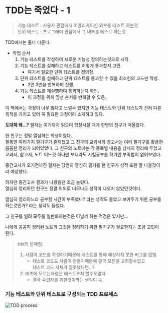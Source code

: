 # TDD는 죽었다 - 1


> 기능 테스트 : 사용자 관점에서 어플리케이션 외부를 테스트 하는것   
> 단위 테스트 : 프로그래머 관점에서 그 내부를 테스트 하는것

TDD에서는 둘다 다룬다.

- 작업 순서
	1. 기능 테스트를 작성하여 새로운 기능성 정의하는것으로 시작.
	2. 기능 테스트를 실패하고 테스트를 어떻게 통과할지 고민.
		- 여기서 필요한 단위 테스트를 정의함.
	3. 단위 테스트를 실패하고 단위 테스트를 통과할 수 있을 최소한의 코드만 작성.
		- 2번 3번을 반복하며 진행.
	4. 기능 테스트를 재실행하여 통과하는지 확인.
		- 이 과정을 위해 앞선 순서를 반복할 수 있음.

이 책에서는 과정이 너무 많다고 느낄수 있지만 기능 테스트와 단위 테스트가 전혀 다른 목적을 가지고 있어 꼭 필요한 과정이라 소개하고 있다.

__도대체 왜...?__ 필자는 여기까지 읽으며 학창시절 때에 한명의 친구가 떠올랐다.

한 친구는 정말 열심하는 학생이였다.    
필통엔 여러가지 필기구가 존재했고 그 친구의 교과서와 참고서는 여러 필기구를 활용한 꼼꼼한 정리가 되어있었다. 그 친구의 노트에는 각 종목별 내용을 상세히 정리해 두었고 교과서, 참고서, 노트 어느것 하나만 보더라도 시험공부를 하기엔 부족함이 없어보였다.

중간고사가 오기전까진 필자는 당연히 열심히 필기를 한 친구가 성적 또한 잘 나올것이라 예상했다.   

하지만 중간고사 결과가 나왔을땐 조금 놀랐다.   
열심히 정리하던 친구는 정말 의외로 너무나도 성적이 나오지 않았던것이다.

열심히 정리하느라 공부할 시간이 부족했나? 라는 생각도 들었고 보여주기 위한 공부를 하는것인가? 라는 생각도 들었다.

그 친구를 빌려 모두를 일반화하는것은 아닐까 하는 걱정은 있지만...  

나에게 꼼꼼히 정리된 노트와 그것을 정리하기 위한 필기구가 필요한지는 조금 고민이 된다.

> tdd의 문제점.
> 1. 사람이 코드를 작성하기때문에 테스트를 통해 예상하지 못한 버그를 없앰.
>	    - 테스트 코드도 사람이 만들기때문에 결국 모든걸 고려할수없고   
>     테스트 코드 자체가 잘못됐다면...?
> 2. 애초에 모르는사람은 테스트조차 할수도없다
>   	- 결국 숙련자를 위한것이라는 생각이 듬.

### 기능 테스트와 단위 테스트로 구성되는 TDD 프로세스

![TDD process](/img/TDD_process.png)